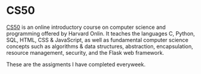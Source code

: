 # CS50

[CS50](https://www.harvardonline.harvard.edu/course/cs50-introduction-computer-science) is an online introductory course on computer science and programming offered by Harvard Onlin. It teaches the languages C, Python, SQL, HTML, CSS & JavaScript, 
as well as fundamental computer science concepts such as algorithms & data structures, abstraction, encapsulation, resource management, security, and the Flask web framework.

These are the assigments I have completed everyweek. 
